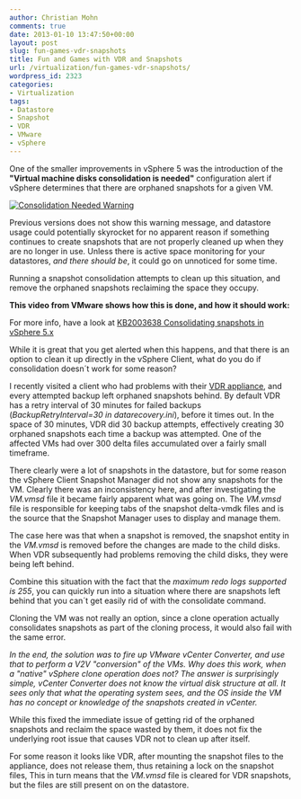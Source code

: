 ```yaml
---
author: Christian Mohn
comments: true
date: 2013-01-10 13:47:50+00:00
layout: post
slug: fun-games-vdr-snapshots
title: Fun and Games with VDR and Snapshots
url: /virtualization/fun-games-vdr-snapshots/
wordpress_id: 2323
categories:
- Virtualization
tags:
- Datastore
- Snapshot
- VDR
- VMware
- vSphere
---
```


One of the smaller improvements in vSphere 5 was the introduction of the **"Virtual machine disks consolidation is needed"** configuration alert if vSphere determines that there are orphaned snapshots for a given VM.

[![Consolidation Needed Warning](/img/Consolidation.png)](/img/Consolidation.png)

Previous versions does not show this warning message, and datastore usage could potentially skyrocket for no apparent reason if something continues to create snapshots that are not properly cleaned up when they are no longer in use. Unless there is active space monitoring for your datastores, _and there should be_, it could go on unnoticed for some time.

Running a snapshot consolidation attempts to clean up this situation, and remove the orphaned snapshots reclaiming the space they occupy.

**This video from VMware shows how this is done, and how it should work:**


For more info, have a look at [KB2003638 Consolidating snapshots in vSphere 5.x](http://kb.vmware.com/selfservice/microsites/search.do?language=en_US&cmd=displayKC&externalId=2003638)

While it is great that you get alerted when this happens, and that there is an option to clean it up directly in the vSphere Client, what do you do if consolidation doesn´t work for some reason?

I recently visited a client who had problems with their [VDR appliance](http://pubs.vmware.com/vsphere-50/index.jsp?topic=%2Fcom.vmware.datarecovery.admin.doc_20%2FGUID-94DB0284-9D58-4FDF-8A88-847E59982AAE.html), and every attempted backup left orphaned snapshots behind. By default VDR has a retry interval of 30 minutes for failed backups (_BackupRetryInterval=30 in datarecovery.ini_), before it times out. In the space of 30 minutes, VDR did 30 backup attempts, effectively creating 30 orphaned snapshots each time a backup was attempted. One of the affected VMs had over 300 delta files accumulated over a fairly small timeframe.

There clearly were a lot of snapshots in the datastore, but for some reason the vSphere Client Snapshot Manager did not show any snapshots for the VM. Clearly there was an inconsistency here, and after investigating the _VM.vmsd_ file it became fairly apparent what was going on. The _VM.vmsd_ file is responsible for keeping tabs of the snapshot delta-vmdk files and is the source that the Snapshot Manager uses to display and manage them.

The case here was that when a snapshot is removed, the snapshot entity in the _VM.vmsd_ is removed before the changes are made to the child disks. When VDR subsequently had problems removing the child disks, they were being left behind.

Combine this situation with the fact that the _maximum redo logs supported is 255_, you can quickly run into a situation where there are snapshots left behind that you can´t get easily rid of with the consolidate command.

Cloning the VM was not really an option, since a clone operation actually consolidates snapshots as part of the cloning process, it would also fail with the same error.

_In the end, the solution was to fire up VMware vCenter Converter, and use that to perform a V2V "conversion" of the VMs. Why does this work, when a "native" vSphere clone operation does not? The answer is surprisingly simple, vCenter Converter does not know the virtual disk structure at all. It sees only that what the operating system sees, and the OS inside the VM has no concept or knowledge of the snapshots created in vCenter._

While this fixed the immediate issue of getting rid of the orphaned snapshots and reclaim the space wasted by them, it does not fix the underlying root issue that causes VDR not to clean up after itself.

For some reason it looks like VDR, after mounting the snapshot files to the appliance, does not release them, thus retaining a lock on the snapshot files, This in turn means that the _VM.vmsd_ file is cleared for VDR snapshots, but the files are still present on on the datastore.
